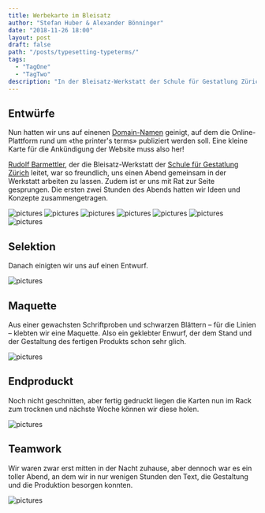 ```yaml
---
title: Werbekarte im Bleisatz
author: "Stefan Huber & Alexander Bönninger"
date: "2018-11-26 18:00"
layout: post
draft: false
path: "/posts/typesetting-typeterms/"
tags:
  - "TagOne"
  - "TagTwo"
description: "In der Bleisatz-Werkstatt der Schule für Gestatlung Zürich haben wir eine kleine Ankündigungskarte für TypeTerms.com produziert."
---
```



## Entwürfe

Nun hatten wir uns auf einenen [Domain-Namen](../typeterms-naming/) geinigt, auf dem die Online-Plattform rund um «the printer's terms» publiziert werden soll. Eine kleine Karte für die Ankündigung der Website muss also her!

[Rudolf Barmettler](https://www.zhdk.ch/person/10417), der die Bleisatz-Werkstatt der [Schule für Gestatlung Zürich](https://sfgz.ch/) leitet, war so freundlich, uns einen Abend gemeinsam in der Werkstatt arbeiten zu lassen. Zudem ist er uns mit Rat zur Seite gesprungen. Die ersten zwei Stunden des Abends hatten wir Ideen und Konzepte zusammengetragen.




![pictures](./img/IMG_8849_sh.jpg)
![pictures](./img/IMG_8850_sh.jpg)
![pictures](./img/IMG_8853_sh.jpg)
![pictures](./img/IMG_8855_sh.jpg)
![pictures](./img/IMG_8856_sh.jpg)
![pictures](./img/IMG_8859_sh.jpg)
![pictures](./img/IMG_8861_sh.jpg)



## Selektion
Danach einigten wir uns auf einen Entwurf.

![pictures](./img/IMG_8844_sh.jpg)


## Maquette
Aus einer gewachsten Schriftproben und schwarzen Blättern – für die Linien – klebten wir eine Maquette. Also ein geklebter Enwurf, der dem Stand und der Gestaltung des fertigen Produkts schon sehr glich.

![pictures](./img/IMG_8845_sh.jpg)


## Endproduckt
Noch nicht geschnitten, aber fertig gedruckt liegen die Karten nun im Rack zum trocknen und nächste Woche können wir diese holen.

![pictures](./img/IMG_8847_sh.jpg)


## Teamwork
Wir waren zwar erst mitten in der Nacht zuhause, aber dennoch war es ein toller Abend, an dem wir in nur wenigen Stunden den Text, die Gestaltung und die Produktion besorgen konnten.

![pictures](./img/IMG_8841_sh.jpg)
